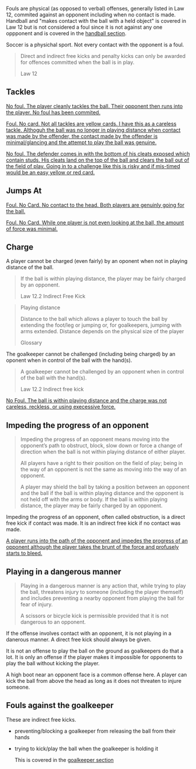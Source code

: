 Fouls are physical (as opposed to verbal) offenses, generally listed in Law 12, commited against an opponent including when no contact is made. Handball and "makes contact with the ball with a held object" is covered in Law 12 but is not considered a foul since it is not against any one oppponent and is covered in the [handball section](/handball).

Soccer is a physichal sport. Not every contact with the opponent is a foul. 

> Direct and indirect free kicks and penalty kicks can only be awarded for offences committed when the ball is in play.
> 
> Law 12

## Tackles

[No foul. The player cleanly tackles the ball. Their opponent then runs into the player. No foul has been commited. ](https://www.youtube.com/watch?v=AKa17voHa2k)

[Foul. No card. Not all tackles are yellow cards. I have this as a careless tackle. Althoguh the ball was no longer in playing distance when contact was made by the offender, the contact made by the offender is minimal/glancing and the attempt to play the ball was genuine. ](https://youtu.be/1g2DRURrbAo?t=700)

[No foul. The defender comes in with the bottom of his cleats exposed which contain studs. His cleats land on the top of the ball and clears the ball out of the field of play. Going in to a challenge like this is risky and if mis-timed would be an easy yellow or red card.](https://youtu.be/1g2DRURrbAo?t=735)

## Jumps At

[Foul. No Card. No contact to the head. Both players are genuinly going for the ball.](https://youtu.be/Q3Vg9y1j8vY?t=510)

[Foul. No Card. While one player is not even looking at the ball, the amount of force was minimal. ](https://www.youtube.com/watch?v=mjuiEPfchz0)

## Charge

A player cannot be charged (even fairly) by an oponent when not in playing distance of the ball.

> If the ball is within playing distance, the player may be fairly charged by an opponent.
> 
> Law 12.2 Indirect Free Kick

> Playing distance
> 
> Distance to the ball which allows a player to touch the ball by extending the foot/leg or jumping or, for goalkeepers, jumping with arms extended. Distance depends on the physical size of the player
> 
> Glossary

The goalkeeper cannot be challenged (including being charged) by an oponent when in control of the ball with the hand(s).

> A goalkeeper cannot be challenged by an opponent when in control of the ball with the hand(s).
> 
> Law 12.2 Indirect free kick


[No Foul. The ball is within playing distance and the charge was not careless, reckless, or using execessive force.](https://www.youtube.com/watch?v=tiPsNRm5xV8)


## Impeding the progress of an opponent

> Impeding the progress of an opponent means moving into the opponent’s path to obstruct, block, slow down or force a change of direction when the ball is not within playing distance of either player.
>
> All players have a right to their position on the field of play; being in the way of an opponent is not the same as moving into the way of an opponent.
>
> A player may shield the ball by taking a position between an opponent and the ball if the ball is within playing distance and the opponent is not held off with the arms or body. If the ball is within playing distance, the player may be fairly charged by an opponent.

Impeding the progress of an opponent, often called obstruction, is a direct free kick if contact was made. It is an indirect free kick if no contact was made.

[A player runs into the path of the opponent and impedes the progress of an opponent although the player takes the brunt of the force and profusely starts to bleed.](https://www.youtube.com/watch?v=06lqnmddvKQ&t=712s)

## Playing in a dangerous manner

> Playing in a dangerous manner is any action that, while trying to play the ball, threatens injury to someone (including the player themself) and includes preventing a nearby opponent from playing the ball for fear of injury.
> 
> A scissors or bicycle kick is permissible provided that it is not dangerous to an opponent.

If the offense involves contact with an opponent, it is not playing in a danerous manner. A direct free kick should always be given.

It is not an offense to play the ball on the ground as goalkeepers do that a lot. It is only an offense if the player makes it impossible for opponents to play the ball without kicking the player.

A high boot near an opponent face is a common offense here. A player can kick the ball from above the head as long as it does not threaten to injure someone.

## Fouls against the goalkeeper
These are indirect free kicks.
- preventing/blocking a goalkeeper from releasing the ball from their hands
- trying to kick/play the ball when the goalkeeper is holding it

  This is covered in the [goalkeeper section](/goalkeeper)
